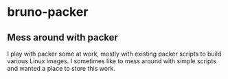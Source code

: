 # bruno-packer
## Mess around with packer
I play with packer some at work, mostly with existing packer scripts to build various Linux images.  I sometimes like to mess around with simple scripts and wanted a place to store this work.
